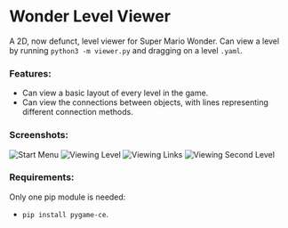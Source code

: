 # Wonder Level Viewer
A 2D, now defunct, level viewer for Super Mario Wonder. Can view a level by running `python3 -m viewer.py` and dragging on a level `.yaml`.

### Features:
- Can view a basic layout of every level in the game.
- Can view the connections between objects, with lines representing different connection methods.

### Screenshots:
![Start Menu](https://github.com/jameswnichols/Wonder-Level-Viewer/assets/30716007/62dab1a2-1d84-472d-beb9-9b7a17da56bc)
![Viewing Level](https://github.com/jameswnichols/Wonder-Level-Viewer/assets/30716007/5e8ddbe4-b2b4-4bef-85e3-f056d6bd62e1)
![Viewing Links](https://github.com/jameswnichols/Wonder-Level-Viewer/assets/30716007/21b7825b-e40e-4aa6-b70c-52715db51350)
![Viewing Second Level](https://github.com/jameswnichols/Wonder-Level-Viewer/assets/30716007/5fec488e-95dd-463f-981a-710248c38bcd)


### Requirements:
Only one pip module is needed:
- `pip install pygame-ce`.
